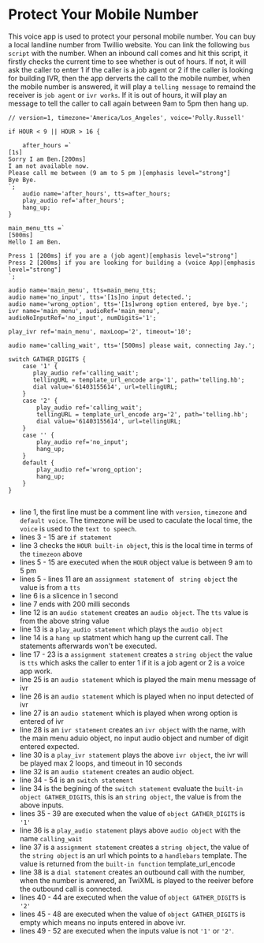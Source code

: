 
# Protect Your Mobile Number

This voice app is used to protect your personal mobile number. You can buy a local landline number from Twillio website. You can link the following `bus script` with the number. When an inbound call comes and hit this script, it firstly checks the current time to see whether is out of hours. If not, it will ask  the caller to enter 1 if the caller is a job agent or 2 if the caller is looking for building IVR, then the app derverts the call to the mobile number, when the mobile number is answered, it will play a `telling message` to remaind the receiver is `job agent` or  `ivr works`. If it is out of hours, it will play an message to tell the caller to call again between 9am to 5pm then hang up.

```bus
// version=1, timezone='America/Los_Angeles', voice='Polly.Russell'

if HOUR < 9 || HOUR > 16 {

    after_hours =`
[1s]
Sorry I am Ben.[200ms]
I am not available now.
Please call me between (9 am to 5 pm )[emphasis level="strong"]
Bye Bye.
`;
    audio name='after_hours', tts=after_hours;
    play_audio ref='after_hours';
    hang_up;
}

main_menu_tts =`
[500ms]
Hello I am Ben.

Press 1 [200ms] if you are a (job agent)[emphasis level="strong"]
Press 2 [200ms] if you are looking for building a (voice App)[emphasis level="strong"]
`;

audio name='main_menu', tts=main_menu_tts;
audio name='no_input', tts='[1s]no input detected.';
audio name='wrong_option', tts='[1s]wrong option entered, bye bye.';
ivr name='main_menu', audioRef='main_menu', audioNoInputRef='no_input', numDigits='1';

play_ivr ref='main_menu', maxLoop='2', timeout='10';

audio name='calling_wait', tts='[500ms] please wait, connecting Jay.';

switch GATHER_DIGITS {
    case '1' {
       play_audio ref='calling_wait';
       tellingURL = template_url_encode arg='1', path='telling.hb';
       dial value='61403155614', url=tellingURL;
    }
    case '2' {
        play_audio ref='calling_wait';
        tellingURL = template_url_encode arg='2', path='telling.hb';
        dial value='61403155614', url=tellingURL;
    }
    case '' {
        play_audio ref='no_input';
        hang_up;
    }
    default {
        play_audio ref='wrong_option';
        hang_up;
    }
}


```

- line 1, the first line must be a comment line with `version`, `timezone` and `default voice`. The timezone will be used to caculate the local time, the `voice` is used to the `text to speech`.
- lines  3 - 15 are `if statement`
- line 3 checks the `HOUR built-in object`, this is the local time in terms of the `timezeon` above
- lines 5 - 15 are executed when the `HOUR` object value is between 9 am to 5 pm
- lines 5  - lines 11 are an `assignment statement` of ` string object` the value is from a `tts`
- line 6 is a slicence in 1 second
- line 7 ends with 200 milli seconds
- line 12 is an `audio statement` creates an `audio object`. The `tts` value is from the above string value
- line 13 is a `play_audio statement` which plays the `audio object`
- line 14 is a `hang up` statment which hang up the current call. The statements afterwards won't be executed.
- line 17 - 23 is a `assignment statement` creates a `string object` the value is `tts` which asks the caller to enter 1 if it is a job agent or 2 is a voice app work.
- line 25 is an `audio statement` which is played the main menu message of ivr
- line 26 is an `audio statement` which is played when no input detected of ivr
- line 27 is an `audio statement` which is played when wrong option is entered of ivr
- line 28 is an `ivr statement` creates an `ivr object` with the name, with the main menu aduio object, no input audio object and number of digit entered expected.
- line 30 is a `play_ivr statement` plays the above `ivr object`, the ivr will be played max 2 loops, and timeout in 10 seconds
- line 32 is an `audio statement` creates an audio object.
- line 34 - 54 is an `switch statement`
- line 34 is the begining of the `switch statement` evaluate the `built-in object GATHER_DIGITS`, this is an `string object`, the value is from the above inputs.
- lines 35 - 39 are executed when the value of `object GATHER_DIGITS` is `'1'`
- line 36 is a `play_audio statement` plays above `audio object` with the name `calling_wait`
- line 37 is a `assignment statement` creates a `string object`, the value of the `string object` is an url which points to a `handlebars` template. The value is returned from the `built-in function` template_url_encode
- line 38 is a `dial statement` creates an outbound call with the number, when the number is anwered, an TwiXML is played to the reeiver before the outbound call is connected.
- lines 40 - 44 are executed when the value of `object GATHER_DIGITS` is `'2'`
- lines 45 - 48 are executed when the value of `object GATHER_DIGITS` is empty which means no inputs entered in above ivr.
- lines 49 - 52 are executed when the inputs value is not `'1'` or `'2'`.
